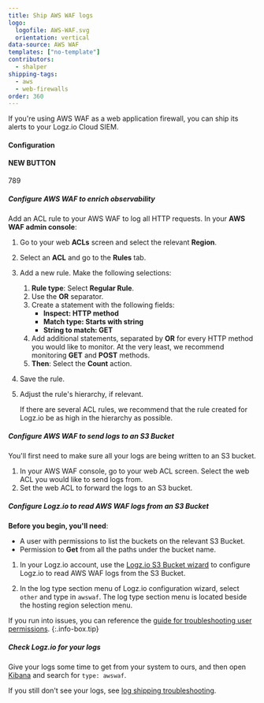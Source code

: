 ```yaml
---
title: Ship AWS WAF logs
logo:
  logofile: AWS-WAF.svg
  orientation: vertical
data-source: AWS WAF
templates: ["no-template"]
contributors:
  - shalper
shipping-tags:
  - aws
  - web-firewalls
order: 360
---
```


If you're using AWS WAF as a web application firewall, you can ship its alerts to your Logz.io Cloud SIEM.

#### Configuration
#### NEW BUTTON
789

<!-- logzio-inject:grafana:dashboards-installation ids=['7GOPHucWSajA5pptILGV8G'] -->


<div class="tasklist">

##### Configure AWS WAF to enrich observability

Add an ACL rule to your AWS WAF to log all HTTP requests. In your **AWS WAF admin console**:

1. Go to your web **ACLs** screen and select the relevant **Region**.
2. Select an **ACL** and go to the **Rules** tab.
3. Add a new rule. Make the following selections:
    1. **Rule type**: Select **Regular Rule**.
    2. Use the **OR** separator.
    3. Create a statement with the following fields:
        * **Inspect: HTTP method**
        * **Match type: Starts with string**
        * **String to match: GET**
    4. Add additional statements, separated by **OR** for every HTTP method you would like to monitor. At the very least, we recommend monitoring **GET** and **POST** methods.
    5. **Then**: Select the **Count** action.
4. Save the rule.
5. Adjust the rule's hierarchy, if relevant.

    If there are several ACL rules, we recommend that the rule created for Logz.io be as high in the hierarchy as possible.


##### Configure AWS WAF to send logs to an S3 Bucket

You'll first need to make sure all your logs are being written to an S3 bucket.

1. In your AWS WAF console, go to your web ACL screen. Select the web ACL you would like to send logs from.
2. Set the web ACL to forward the logs to an S3 bucket.

##### Configure Logz.io to read AWS WAF logs from an S3 Bucket

**Before you begin, you'll need**:

* A user with permissions to list the buckets on the relevant S3 Bucket.
* Permission to **Get** from all the paths under the bucket name.

1. In your Logz.io account, use the [Logz.io S3 Bucket wizard](https://app.logz.io/#/dashboard/send-your-data/log-sources/s3-bucket) to configure Logz.io to read AWS WAF logs from the S3 Bucket.

2. In the log type section menu of Logz.io configuration wizard, select `other` and type in `awswaf`. The log type section menu is located beside the hosting region selection menu.

<!-- info-box-start:info -->
If you run into issues, you can reference the [guide for troubleshooting user permissions](https://support.logz.io/hc/en-us/articles/209486129-Troubleshooting-AWS-IAM-Configuration-for-retrieving-logs-from-a-S3-Bucket).
{:.info-box.tip}
<!-- info-box-end -->

##### Check Logz.io for your logs

Give your logs some time to get from your system to ours, and then open [Kibana](https://app.logz.io/#/dashboard/kibana) and search for `type: awswaf`.

If you still don't see your logs, see [log shipping troubleshooting]({{site.baseurl}}/user-guide/log-shipping/log-shipping-troubleshooting.html).

